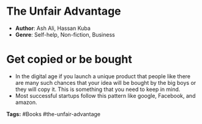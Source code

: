 # The Unfair Advantage
- **Author**: Ash Ali, Hassan Kuba
- **Genre**: Self-help, Non-fiction, Business

# Get copied or be bought
- In the digital age if you launch a unique product that people like there are many such chances that your idea will be bought by the big boys or they will copy it. This is something that you need to keep in mind.
- Most successful startups follow this pattern like google, Facebook, and amazon. 

**Tags:** #Books  #the-unfair-advantage